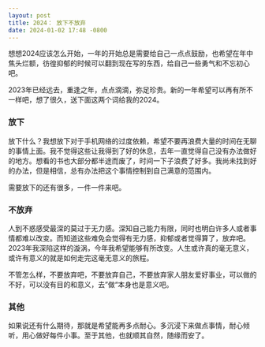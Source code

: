 ```yaml
---
layout: post
title: 2024： 放下不放弃
date: 2024-01-02 17:48 -0800
---
```


想想2024应该怎么开始，一年的开始总是需要给自己一点点鼓励，也希望在年中焦头烂额，彷徨抑郁的时候可以翻到现在写的东西，给自己一些勇气和不忘初心吧。

2023年已经远去，重逢之年，点点滴滴，弥足珍贵。新的一年希望可以再有所不一样吧，想了很久，送下面这两个词给我的2024。

### 放下

放下什么？我想放下对于手机网络的过度依赖，希望不要再浪费大量的时间在无聊的事情上面。我不觉得这些让我得到了好的休息，去年一直觉得自己没有办法做好的地方。想看的书也大部分都半途而废了，时间一下子浪费了好多。我尚未找到好的办法，但是相信，总有办法把这个事情控制到自己满意的范围内。

需要放下的还有很多，一件一件来吧。


### 不放弃

人到不惑感受最深的莫过于无力感。深知自己能力有限，同时也明白许多人或者事情都难以改变。而知道这些难免会觉得有无力感，抑郁或者觉得算了，放弃吧。2023年我深陷这样的漩涡，今年我希望能够有所改变。人生或许真的毫无意义，或许有意义的就是如何走完这毫无意义的旅程。

不管怎么样，不要放弃吧，不要放弃自己，不要放弃家人朋友爱好事业，可以做的不好，可以没有目的和意义，去”做“本身也是意义吧。

### 其他

如果说还有什么期待，那就是希望能再多点耐心。多沉浸下来做点事情，耐心倾听，用心做好每件小事。至于其他，也就顺其自然，随缘而安了。

